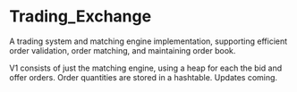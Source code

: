 # Trading_Exchange

A trading system and matching engine implementation, supporting efficient order validation, order matching, and maintaining order book.

V1 consists of just the matching engine, using a heap for each the bid and offer orders. Order quantities are stored in a hashtable. Updates coming.
